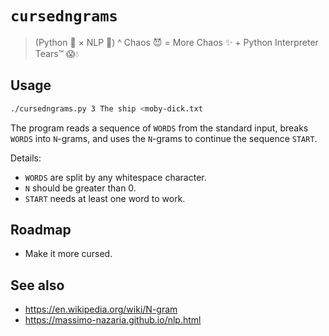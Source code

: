# `cursedngrams`

> (Python 🐍 × NLP 👅) \^ Chaos 😈 = More Chaos ✨ + Python Interpreter
> Tears™ 😱💧

## Usage

``` sh
./cursedngrams.py 3 The ship <moby-dick.txt
```

The program reads a sequence of `WORDS` from the standard input, breaks
`WORDS` into `N`-grams, and uses the `N`-grams to continue the sequence
`START`.

Details:

-   `WORDS` are split by any whitespace character.
-   `N` should be greater than 0.
-   `START` needs at least one word to work.

## Roadmap

-   Make it more cursed.

## See also

-   <https://en.wikipedia.org/wiki/N-gram>
-   <https://massimo-nazaria.github.io/nlp.html>
